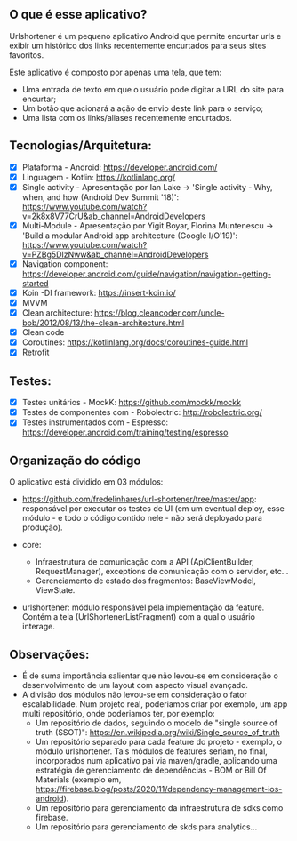 ## O que é esse aplicativo? 

Urlshortener é um pequeno aplicativo Android que permite encurtar urls e exibir um histórico dos links recentemente encurtados para seus sites favoritos.

Este aplicativo é composto por apenas uma tela, que tem:

- Uma entrada de texto em que o usuário pode digitar a URL do site para encurtar;
- Um botão que acionará a ação de envio deste link para o serviço;
- Uma lista com os links/aliases recentemente encurtados.

## Tecnologias/Arquitetura:
- [x] Plataforma - Android: https://developer.android.com/
- [x] Linguagem - Kotlin: https://kotlinlang.org/
- [x] Single activity - Apresentação por Ian Lake -> 'Single activity - Why, when, and how (Android Dev Summit '18)': https://www.youtube.com/watch?v=2k8x8V77CrU&ab_channel=AndroidDevelopers
- [x] Multi-Module - Apresentação por Yigit Boyar, Florina Muntenescu -> 'Build a modular Android app architecture (Google I/O'19)':
 https://www.youtube.com/watch?v=PZBg5DIzNww&ab_channel=AndroidDevelopers
- [x] Navigation component: https://developer.android.com/guide/navigation/navigation-getting-started
- [x] Koin -DI framework: https://insert-koin.io/
- [x] MVVM
- [x] Clean architecture: https://blog.cleancoder.com/uncle-bob/2012/08/13/the-clean-architecture.html
- [x] Clean code
- [x] Coroutines: https://kotlinlang.org/docs/coroutines-guide.html
- [x] Retrofit

## Testes:
- [x] Testes unitários - MockK: https://github.com/mockk/mockk
- [x] Testes de componentes com - Robolectric: http://robolectric.org/
- [x] Testes instrumentados com - Espresso: https://developer.android.com/training/testing/espresso

## Organização do código

O aplicativo está dividido em 03 módulos:

- https://github.com/fredelinhares/url-shortener/tree/master/app: responsável por executar os testes de UI (em um eventual deploy, esse módulo - e todo o código contido nele - não será deployado para produção).

- core: 
  - Infraestrutura de comunicação com a API (ApiClientBuilder, RequestManager), exceptions de comunicação com o servidor, etc...
  - Gerenciamento de estado dos fragmentos: BaseViewModel, ViewState.

- urlshortener: módulo responsável pela implementação da feature. Contém a tela (UrlShortenerListFragment) com a qual o usuário interage.

## Observações:

- É de suma importância salientar que não levou-se em consideração o desenvolvimento de um layout com aspecto visual avançado.
- A divisão dos módulos não levou-se em consideração o fator escalabilidade. Num projeto real, poderiamos criar por exemplo, um app multi repositório,
onde poderiamos ter, por exemplo:
  - Um repositório de dados, seguindo o modelo de "single source of truth (SSOT)": https://en.wikipedia.org/wiki/Single_source_of_truth
  - Um repositório separado para cada feature do projeto - exemplo, o módulo urlshortener. Tais módulos de features seriam, no final, incorporados num aplicativo pai via maven/gradle, aplicando uma estratégia de gerenciamento de dependências - BOM or Bill Of Materials (exemplo em, https://firebase.blog/posts/2020/11/dependency-management-ios-android).
  - Um repositório para gerenciamento da infraestrutura de sdks como firebase.
  - Um repositório para gerenciamento de skds para analytics... 
